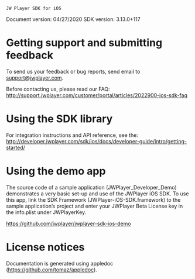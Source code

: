 ~~~~~~~~~~~~~~~~~~~~~~~~~~~~~~~~~
JW Player SDK for iOS
~~~~~~~~~~~~~~~~~~~~~~~~~~~~~~~~~

Document version: 04/27/2020
SDK version: 3.13.0+117

Getting support and submitting feedback
=======================================

To send us your feedback or bug reports, send email to support@jwplayer.com.

Before contacting us, please read our FAQ: http://support.jwplayer.com/customer/portal/articles/2022900-ios-sdk-faq

Using the SDK library
=====================

For integration instructions and API reference, see the:
http://developer.jwplayer.com/sdk/ios/docs/developer-guide/intro/getting-started/

Using the demo app
==================

The source code of a sample application (JWPlayer_Developer_Demo) demonstrates a very basic set-up and use of the JWPlayer iOS SDK. To use this app, link the SDK Framework (JWPlayer-iOS-SDK.framework) to the sample application’s project and enter your JWPlayer Beta License key in the info.plist under JWPlayerKey.

https://github.com/jwplayer/jwplayer-sdk-ios-demo

License notices
===============
Documentation is generated using appledoc (https://github.com/tomaz/appledoc).
